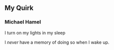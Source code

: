 ## My Quirk

### Michael Hamel

I turn on my lights in my sleep

I *never* have a memory of doing so when I wake up.